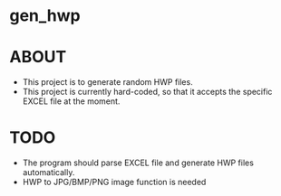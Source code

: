 # gen_hwp

# ABOUT

- This project is to generate random HWP files.
- This project is currently hard-coded, so that it accepts the specific EXCEL file at the moment.


# TODO

- The program should parse EXCEL file and generate HWP files automatically.
- HWP to JPG/BMP/PNG image function is needed
